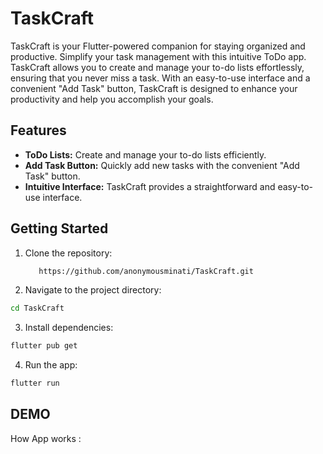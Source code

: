 # TaskCraft

TaskCraft is your Flutter-powered companion for staying organized and productive. Simplify your task management with this intuitive ToDo app. TaskCraft allows you to create and manage your to-do lists effortlessly, ensuring that you never miss a task. With an easy-to-use interface and a convenient "Add Task" button, TaskCraft is designed to enhance your productivity and help you accomplish your goals.

## Features

- **ToDo Lists:** Create and manage your to-do lists efficiently.
- **Add Task Button:** Quickly add new tasks with the convenient "Add Task" button.
- **Intuitive Interface:** TaskCraft provides a straightforward and easy-to-use interface.

## Getting Started

1. Clone the repository:

   ```bash
      https://github.com/anonymousminati/TaskCraft.git
   ```


2. Navigate to the project directory:
  
  ```bash
  cd TaskCraft
  ```

3. Install dependencies:
  ```bash
  flutter pub get
  
  ```
4. Run the app:

  ```bash
  flutter run
  
  ```

## DEMO

How App works :





